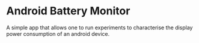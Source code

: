 # Android Battery Monitor

A simple app that allows one to run experiments to characterise the display power consumption of an android device.

